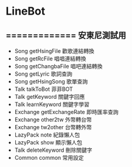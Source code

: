 # LineBot
=============
安東尼測試用
-------------

* Song    getHsingFile    歡歌連結轉換
* Song    getRcFile   唱唱連結轉換
* Song    getChangbaFile  唱吧連結轉換
* Song    getLyric    歌詞查詢
* Song    getHsingSong    歌單查詢
* Talk    talkToBot   菲菲BOT
* Talk    getKeyword  關鍵字回應
* Talk    learnKeyword    關鍵字學習
* Exchange    getExchangeRate 即時匯率查詢
* Exchange    other2tw    外幣轉台幣
* Exchange    tw2other    台幣轉外幣
* LazyPack    note    紀錄懶人包
* LazyPack    show    顯示懶人包
* Talk    deleteKeyword   刪除關鍵字
* Common  common  常用設定
